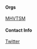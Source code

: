 #### Orgs
[MHVTSM](../orgs/MidHVTechStartups.md)

#### Contact Info
[Twitter](https://twitter.com/ericbschwartz)
